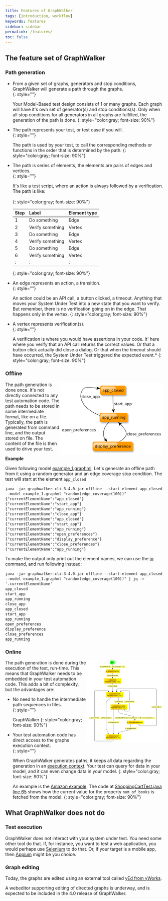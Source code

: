 ```yaml
---
title: Features of GraphWalker
tags: [introduction, workflow]
keywords: features
sidebar: sidebar
permalink: /features/
toc: false
---
```


## The feature set of GraphWalker

### Path generation

* From a given set of graphs, generators and stop conditions, GraphWalker will generate a path through the graphs.<br>{: style=""}

  Your Model-Based test design consists of 1 or many graphs. Each graph will have it's own set of generator(s) and stop conditions(s). Only when all stop conditions for all generators in all graphs are fulfilled, the generation of the path is done.
  {: style="color:gray; font-size: 90%"}
  
* The path represents your test, or test case if you will.<br>{: style=""}

  The path is used by your test, to call the corresponding methods or functions in the order that is determined by the path.
  {: style="color:gray; font-size: 90%"}

* The path is series of elements, the elements are pairs of edges and vertices.<br>{: style=""}

  It's like a test script, where an action is always followed by a verification. The path is like:<br>  
  {: style="color:gray; font-size: 90%"}

  |Step|Label           |Element type|
  |----|----------------|------------|
  |1   |Do something    |Edge        |
  |2   |Verify something|Vertex      |
  |3   |Do something    |Edge        |
  |4   |Verify something|Vertex      |
  |5   |Do something    |Edge        |
  |6   |Verify something|Vertex      |
  |:   |:               |:           |
  {: style="color:gray; font-size: 90%"}


* An edge represents an action, a transition.<br>{: style=""}

  An action could be an API call, a button clicked, a timeout. Anything that moves your System Under Test into a new state that you want to verify. But remember, there is no verification going on in the edge. That happens only in the vertex. 
  {: style="color:gray; font-size: 90%"}

* A vertex represents verification(s).<br>{: style=""}

  A verification is where you would have assertions in your code. It' here where you verify that an API call returns the correct values. Or that a button click actually did close a dialog. Or that when the timeout should have occurred, the System Under Test triggered the expected event.*
  {: style="color:gray; font-size: 90%"}


### Offline

<a download="example_1.graphml" href="/content/resources/example_1.graphml"><img src="/images/example_1.png" alt="Model" align="right"/></a>

The path generation is done once. It's not directly connected to any test automation code. The path needs to be stored in some intermediate format, like on a file. Typically, the path is generated from command line, and the output stored on file. The content of the file is then used to drive your test.

**Example**

Given following model [example_1.graphml](/content/resources/example_1.graphml). Let's generate an offline path from it using a random generator and an edge coverage stop condition. The test will start at the element `app_closed`


```
java -jar graphwalker-cli-3.4.0.jar offline --start-element app_closed --model example_1.graphml "random(edge_coverage(100))"
{"currentElementName":"app_closed"}
{"currentElementName":"start_app"}
{"currentElementName":"app_running"}
{"currentElementName":"close_app"}
{"currentElementName":"app_closed"}
{"currentElementName":"start_app"}
{"currentElementName":"app_running"}
{"currentElementName":"open_preferences"}
{"currentElementName":"display_preference"}
{"currentElementName":"close_preferences"}
{"currentElementName":"app_running"}

```

To make the output only print out the element names, we can use the [jq](https://stedolan.github.io/jq/) command, and run following instead:

```
java -jar graphwalker-cli-3.4.0.jar offline --start-element app_closed --model example_1.graphml "random(edge_coverage(100))" | jq -r '.currentElementName'
app_closed
start_app
app_running
close_app
app_closed
start_app
app_running
open_preferences
display_preference
close_preferences
app_running

```

### Online

<a download="ShoppingCart.graphml" href="/content/resources/ShoppingCart.graphml"><img src="/images/amazonShoppingCart_small.png" alt="Model" align="right"/></a>

The path generation is done during the execution of the test, run-time. This means that GraphWalker needs to be embedded in your test automation code. This adds a bit of complexity, but the advantages are:

* No need to handle the intermediate path sequences in files.<br>{: style=""}

  GraphWalker 
  {: style="color:gray; font-size: 90%"}
  
* Your test automation code has direct access to the graphs execution context.<br>{: style=""}

  When GraphWalker generates paths, it keeps all data regarding the generation in an [execution context](https://github.com/GraphWalker/graphwalker-project/blob/b604d282087db9776ebf9c4887a1224dcb642567/graphwalker-core/src/main/java/org/graphwalker/core/machine/ExecutionContext.java). Your test can query for data in your model, and it can even change data in your model.
  {: style="color:gray; font-size: 90%"}
  
  An example is the [Amazon example](https://github.com/GraphWalker/graphwalker-example/tree/master/java-amazon). The code at [ShoppingCartTest.java line 65](https://github.com/GraphWalker/graphwalker-example/blob/1c66dc315fd37ca362e66704d26f194bf3acc6bd/java-amazon/src/main/java/org/graphwalker/ShoppingCartTest.java#L65) shows how the current value for the property `num_of_books` is fetched from the model.
  {: style="color:gray; font-size: 90%"}

## What GraphWalker does not do

### Test execution

GraphWalker does not interact with your system under test. You need some other tool do that. If, for instance, you want to test a web application, you would perhaps use [Selenium](http://www.seleniumhq.org/) to do that. Or, if your target is a mobile app, then [Appium](http://appium.io/) might be you choice.


### Graph editing

Today, the graphs are edited using an external tool called [yEd from yWorks](https://www.yworks.com/products/yed).

A webeditor supporting editing of directed graphs is underway, and is expected to be included in the 4.0 release of GraphWalker.

